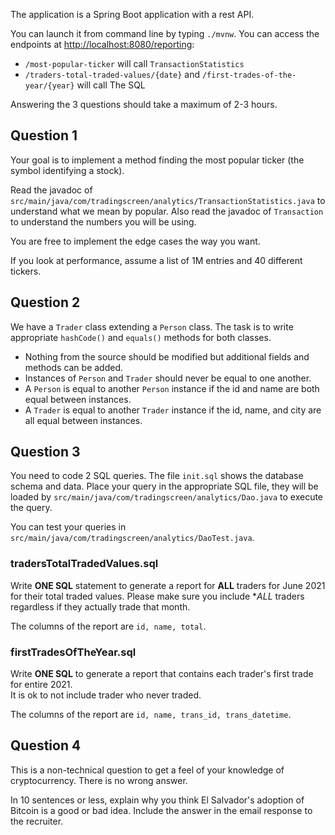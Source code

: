 
The application is a Spring Boot application with a rest API.


You can launch it from command line by typing `./mvnw`.
You can access the endpoints at [http://localhost:8080/reporting](http://localhost:8080/reporting):

* `/most-popular-ticker` will call  `TransactionStatistics`
* `/traders-total-traded-values/{date}` and `/first-trades-of-the-year/{year}` will call The SQL

Answering the 3 questions should take a maximum of 2-3 hours.

## Question 1

Your goal is to implement a method finding the most popular ticker (the symbol identifying a stock).

Read the javadoc of `src/main/java/com/tradingscreen/analytics/TransactionStatistics.java` to understand what we mean by popular.
Also read the javadoc of `Transaction` to understand the numbers you will be using.

You are free to implement the edge cases the way you want.

If you look at performance, assume a list of 1M entries and 40 different tickers.

## Question 2

We have a `Trader` class extending a `Person` class.
The task is to write appropriate `hashCode()` and `equals()` methods for both classes.

- Nothing from the source should be modified but additional fields and methods can be added.
- Instances of `Person` and `Trader` should never be equal to one another.
- A `Person` is equal to another `Person` instance if the id and name are both equal between instances.
- A `Trader` is equal to another `Trader` instance if the id, name, and city are all equal between instances.

## Question 3

You need to code 2 SQL queries.
The file `init.sql` shows the database schema and data.
Place your query in the appropriate SQL file, they will be loaded by `src/main/java/com/tradingscreen/analytics/Dao.java` to execute the query.

You can test your queries in `src/main/java/com/tradingscreen/analytics/DaoTest.java`.

### tradersTotalTradedValues.sql

Write **ONE SQL** statement to generate a report for **ALL** traders for June 2021 for their total traded values.
Please make sure you include **ALL* traders regardless if they actually trade that month.

The columns of the report are `id, name, total`.

### firstTradesOfTheYear.sql

Write **ONE SQL** to generate a report that contains each trader's first trade for entire 2021.  
It is ok to not include trader who never traded.

The columns of the report are `id, name, trans_id, trans_datetime`.

## Question 4

This is a non-technical question to get a feel of your knowledge of cryptocurrency.  There is no wrong answer.

In 10 sentences or less, explain why you think El Salvador's adoption of Bitcoin is a good or bad idea.  Include the answer in the email response to the recruiter.

